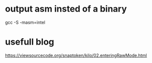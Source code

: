 
# output asm insted of a binary
gcc -S -masm=intel

# usefull blog
https://viewsourcecode.org/snaptoken/kilo/02.enteringRawMode.html

